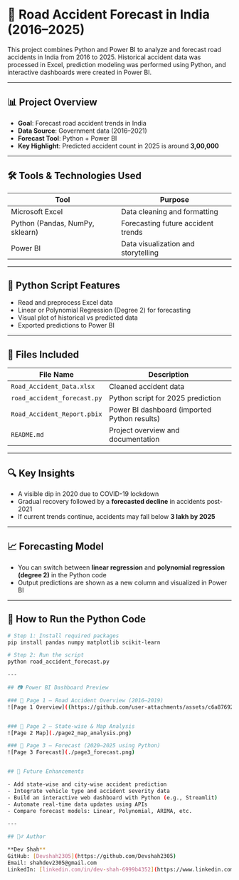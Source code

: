 # 🚗 Road Accident Forecast in India (2016–2025)

This project combines Python and Power BI to analyze and forecast road accidents in India from 2016 to 2025. Historical accident data was processed in Excel, prediction modeling was performed using Python, and interactive dashboards were created in Power BI.

---

## 📊 Project Overview

- **Goal**: Forecast road accident trends in India
- **Data Source**: Government data (2016–2021)
- **Forecast Tool**: Python + Power BI
- **Key Highlight**: Predicted accident count in 2025 is around **3,00,000**

---

## 🛠 Tools & Technologies Used

| Tool        | Purpose                                |
|-------------|----------------------------------------|
| Microsoft Excel | Data cleaning and formatting         |
| Python (Pandas, NumPy, sklearn) | Forecasting future accident trends |
| Power BI    | Data visualization and storytelling     |

---

## 🐍 Python Script Features

- Read and preprocess Excel data
- Linear or Polynomial Regression (Degree 2) for forecasting
- Visual plot of historical vs predicted data
- Exported predictions to Power BI

---

## 📁 Files Included

| File Name                  | Description                                |
|---------------------------|--------------------------------------------|
| `Road_Accident_Data.xlsx` | Cleaned accident data                      |
| `road_accident_forecast.py` | Python script for 2025 prediction          |
| `Road_Accident_Report.pbix` | Power BI dashboard (imported Python results) |
| `README.md`               | Project overview and documentation         |

---

## 🔍 Key Insights

- A visible dip in 2020 due to COVID-19 lockdown
- Gradual recovery followed by a **forecasted decline** in accidents post-2021
- If current trends continue, accidents may fall below **3 lakh by 2025**

---

## 📈 Forecasting Model

- You can switch between **linear regression** and **polynomial regression (degree 2)** in the Python code
- Output predictions are shown as a new column and visualized in Power BI

---

## 🚀 How to Run the Python Code

```bash
# Step 1: Install required packages
pip install pandas numpy matplotlib scikit-learn

# Step 2: Run the script
python road_accident_forecast.py

---

## 📷 Power BI Dashboard Preview

### 📌 Page 1 – Road Accident Overview (2016–2019)
![Page 1 Overview]((https://github.com/user-attachments/assets/c6a87692-5d17-4ae9-9c2a-e861aaac972b)


### 📌 Page 2 – State-wise & Map Analysis
![Page 2 Map](./page2_map_analysis.png)

### 📌 Page 3 – Forecast (2020–2025 using Python)
![Page 3 Forecast](./page3_forecast.png)


## 📌 Future Enhancements

- Add state-wise and city-wise accident prediction
- Integrate vehicle type and accident severity data
- Build an interactive web dashboard with Python (e.g., Streamlit)
- Automate real-time data updates using APIs
- Compare forecast models: Linear, Polynomial, ARIMA, etc.

---

## 🙋‍♂️ Author

**Dev Shah**  
GitHub: [Devshah2305](https://github.com/Devshah2305)  
Email: shahdev2305@gmail.com 
LinkedIn: [linkedin.com/in/dev-shah-6999b4352](https://www.linkedin.com/in/dev-shah-6999b4352) 

